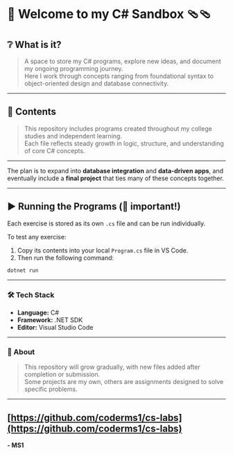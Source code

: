 # 🧩 Welcome to my C# Sandbox 🩴🩴

## ❔ What is it?
> A space to store my C# programs, explore new ideas, and document my ongoing programming journey.  
> Here I work through concepts ranging from foundational syntax to object-oriented design and database connectivity.

---

## 📁 Contents
> This repository includes programs created throughout my college studies and independent learning.  
> Each file reflects steady growth in logic, structure, and understanding of core C# concepts.

---

The plan is to expand into **database integration** and **data-driven apps**, and eventually include a **final project** that ties many of these concepts together.  

--- 

## ▶️ Running the Programs (🚨 important!)
Each exercise is stored as its own `.cs` file and can be run individually.

To test any exercise:
1. Copy its contents into your local `Program.cs` file in VS Code.
2. Then run the following command:

```
dotnet run
```
---

### 🛠️ Tech Stack
- **Language:** C#  
- **Framework:** .NET SDK  
- **Editor:** Visual Studio Code  

---

### 📘 About
> This repository will grow gradually, with new files added after completion or submission.  
> Some projects are my own, others are assignments designed to solve specific problems.

---

## [https://github.com/coderms1/cs-labs](https://github.com/coderms1/cs-labs)

**- MS1**

